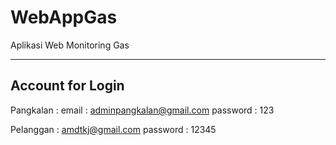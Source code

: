 # WebAppGas
Aplikasi Web Monitoring Gas

----------
Account for Login
----------
Pangkalan :
email : adminpangkalan@gmail.com
password : 123

Pelanggan :
amdtkj@gmail.com
password : 12345


